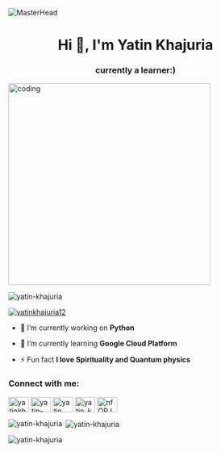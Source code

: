 ![MasterHead](https://media.tenor.com/PfwqKNNydVEAAAAC/welcome.gif)
<h1 align="center">Hi 👋, I'm Yatin Khajuria</h1>
<h3 align="center">currently a learner:)</h3>
<img align="center" alt="coding" width="400" src="https://www.themasterpicks.com/wp-content/uploads/2020/04/22b22287602523.5dbd29081561d.gif">


<p align="left"> <img src="https://komarev.com/ghpvc/?username=yatin-khajuria&label=Profile%20views&color=0e75b6&style=flat" alt="yatin-khajuria" /> </p>

<p align="left"> <a href="https://twitter.com/yatinkhajuria12" target="blank"><img src="https://img.shields.io/twitter/follow/yatinkhajuria12?logo=twitter&style=for-the-badge" alt="yatinkhajuria12" /></a> </p>

- 🔭 I’m currently working on **Python**

- 🌱 I’m currently learning **Google Cloud Platform**

- ⚡ Fun fact **I love Spirituality and Quantum physics**

<h3 align="left">Connect with me:</h3>
<p align="left">
<a href="https://twitter.com/yatinkhajuria12" target="blank"><img align="center" src="https://raw.githubusercontent.com/rahuldkjain/github-profile-readme-generator/master/src/images/icons/Social/twitter.svg" alt="yatinkhajuria12" height="30" width="40" /></a>
<a href="https://linkedin.com/in/yatin-khajuria-9a1406243" target="blank"><img align="center" src="https://raw.githubusercontent.com/rahuldkjain/github-profile-readme-generator/master/src/images/icons/Social/linked-in-alt.svg" alt="yatin-khajuria-9a1406243" height="30" width="40" /></a>
<a href="https://fb.com/yatin khajuria" target="blank"><img align="center" src="https://raw.githubusercontent.com/rahuldkjain/github-profile-readme-generator/master/src/images/icons/Social/facebook.svg" alt="yatin khajuria" height="30" width="40" /></a>
<a href="https://instagram.com/yatin_khajuria_" target="blank"><img align="center" src="https://raw.githubusercontent.com/rahuldkjain/github-profile-readme-generator/master/src/images/icons/Social/instagram.svg" alt="yatin_khajuria_" height="30" width="40" /></a>
<a href="https://discord.gg/nfQRJWCkha" target="blank"><img align="center" src="https://raw.githubusercontent.com/rahuldkjain/github-profile-readme-generator/master/src/images/icons/Social/discord.svg" alt="nfQRJWCkha" height="30" width="40" /></a>
</p>



<p><img align="left" src="https://github-readme-stats.vercel.app/api/top-langs?username=yatin-khajuria&show_icons=true&locale=en&layout=compact" alt="yatin-khajuria" /></p>

<p>&nbsp;<img align="center" src="https://github-readme-stats.vercel.app/api?username=yatin-khajuria&show_icons=true&locale=en" alt="yatin-khajuria" /></p>

<p><img align="center" src="https://github-readme-streak-stats.herokuapp.com/?user=yatin-khajuria&" alt="yatin-khajuria" /></p>
